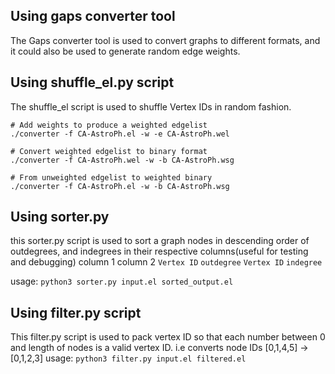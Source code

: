 ## Using gaps converter tool ##
The Gaps converter tool is used to convert graphs to different formats, and it could also be used to generate random edge weights.

## Using shuffle_el.py script ##
The shuffle_el script is used to shuffle Vertex IDs in random fashion.

    # Add weights to produce a weighted edgelist
    ./converter -f CA-AstroPh.el -w -e CA-AstroPh.wel
    
    # Convert weighted edgelist to binary format
    ./converter -f CA-AstroPh.wel -w -b CA-AstroPh.wsg

    # From unweighted edgelist to weighted binary
    ./converter -f CA-AstroPh.el -w -b CA-AstroPh.wsg
## Using sorter.py ##
this sorter.py script is used to sort a graph nodes in descending order of outdegrees, and indegrees in their respective columns(useful for testing and debugging)
column 1                           column 2
```Vertex ID``` ```outdegree```    ```Vertex ID``` ```indegree```

usage: ```python3 sorter.py input.el sorted_output.el```

## Using filter.py script ##
This filter.py script is used to pack vertex ID so that each number between 0 and length of nodes is a valid vertex ID. i.e converts node IDs [0,1,4,5] -> [0,1,2,3] 
usage: ```python3 filter.py input.el filtered.el```